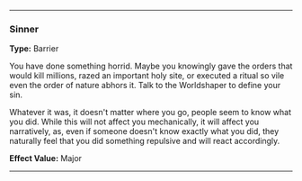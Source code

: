 ___
### Sinner
__Type:__ Barrier

You have done something horrid. Maybe you knowingly gave the orders that would kill millions, razed an important holy site, or executed a ritual so vile even the order of nature abhors it. Talk to the Worldshaper to define your sin.

Whatever it was, it doesn't matter where you go, people seem to know what you did. While this will not affect you mechanically, it will affect you narratively, as, even if someone doesn't know exactly what you did, they naturally feel that you did something repulsive and will react accordingly.

__Effect Value:__ Major

___
